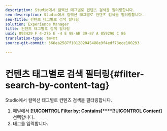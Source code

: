 ```yaml
---
description: Studio에서 컬렉션 태그별로 컨텐츠 검색을 필터링합니다.
seo-description: Studio에서 컬렉션 태그별로 컨텐츠 검색을 필터링합니다.
seo-title: 컨텐츠 태그별로 검색 필터링
solution: Experience Manager
title: 컨텐츠 태그별로 검색 필터링
uuid: 093429 F 4-276 E -4 E 98-AB 39-87 A 059290 C 86
translation-type: tm+mt
source-git-commit: 566ea2587f101202045488e9f4edf73ece100293

---
```



# 컨텐츠 태그별로 검색 필터링{#filter-search-by-content-tag}

Studio에서 컬렉션 태그별로 컨텐츠 검색을 필터링합니다.

1. 패널에서 **[!UICONTROL Filter by: Contains]****[!UICONTROL Content]** 선택합니다.
1. 태그를 입력합니다.
